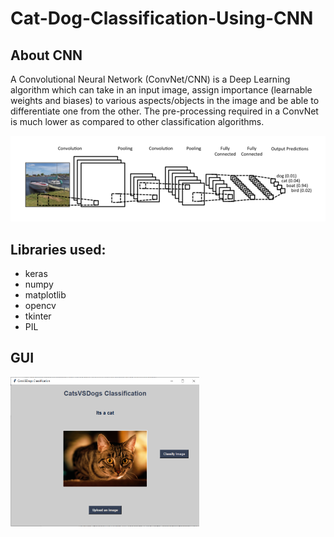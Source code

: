 # Cat-Dog-Classification-Using-CNN

## About CNN
<p>A Convolutional Neural Network (ConvNet/CNN) is a Deep Learning algorithm which can take in an input image, assign importance (learnable weights and biases) to various aspects/objects in the image and be able to differentiate one from the other. The pre-processing required in a ConvNet is much lower as compared to other classification algorithms.</p>

![](images/cnn.png)

## Libraries used:<br>
<ul>
  <li>keras</li>
  <li>numpy</li>
  <li>matplotlib</li>
  <li>opencv</li>
  <li>tkinter</li>
  <li>PIL</li>
</ul>

## GUI<br>
<img src="images/gui.PNG" width="60%" height="70%">
